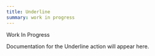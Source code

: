 ```yaml
---
title: Underline
summary: work in progress
---
```


Work In Progress

Documentation for the Underline action will appear here.